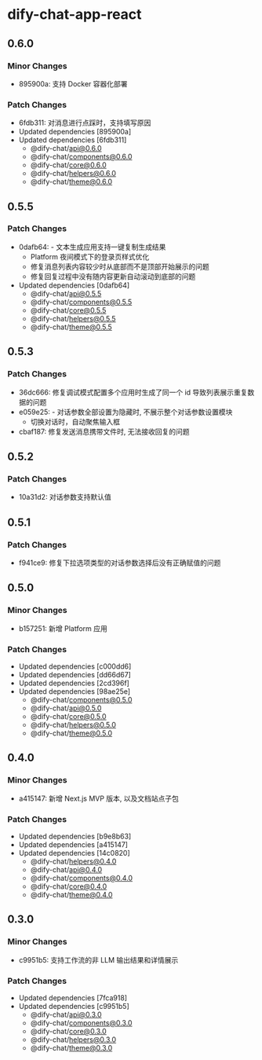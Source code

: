 # dify-chat-app-react

## 0.6.0

### Minor Changes

- 895900a: 支持 Docker 容器化部署

### Patch Changes

- 6fdb311: 对消息进行点踩时，支持填写原因
- Updated dependencies [895900a]
- Updated dependencies [6fdb311]
  - @dify-chat/api@0.6.0
  - @dify-chat/components@0.6.0
  - @dify-chat/core@0.6.0
  - @dify-chat/helpers@0.6.0
  - @dify-chat/theme@0.6.0

## 0.5.5

### Patch Changes

- 0dafb64: - 文本生成应用支持一键复制生成结果
  - Platform 夜间模式下的登录页样式优化
  - 修复消息列表内容较少时从底部而不是顶部开始展示的问题
  - 修复回复过程中没有随内容更新自动滚动到底部的问题
- Updated dependencies [0dafb64]
  - @dify-chat/api@0.5.5
  - @dify-chat/components@0.5.5
  - @dify-chat/core@0.5.5
  - @dify-chat/helpers@0.5.5
  - @dify-chat/theme@0.5.5

## 0.5.3

### Patch Changes

- 36dc666: 修复调试模式配置多个应用时生成了同一个 id 导致列表展示重复数据的问题
- e059e25: - 对话参数全部设置为隐藏时, 不展示整个对话参数设置模块
  - 切换对话时，自动聚焦输入框
- cbaf187: 修复发送消息携带文件时, 无法接收回复的问题

## 0.5.2

### Patch Changes

- 10a31d2: 对话参数支持默认值

## 0.5.1

### Patch Changes

- f941ce9: 修复下拉选项类型的对话参数选择后没有正确赋值的问题

## 0.5.0

### Minor Changes

- b157251: 新增 Platform 应用

### Patch Changes

- Updated dependencies [c000dd6]
- Updated dependencies [dd66d67]
- Updated dependencies [2cd396f]
- Updated dependencies [98ae25e]
  - @dify-chat/components@0.5.0
  - @dify-chat/api@0.5.0
  - @dify-chat/core@0.5.0
  - @dify-chat/helpers@0.5.0
  - @dify-chat/theme@0.5.0

## 0.4.0

### Minor Changes

- a415147: 新增 Next.js MVP 版本, 以及文档站点子包

### Patch Changes

- Updated dependencies [b9e8b63]
- Updated dependencies [a415147]
- Updated dependencies [14c0820]
  - @dify-chat/helpers@0.4.0
  - @dify-chat/api@0.4.0
  - @dify-chat/components@0.4.0
  - @dify-chat/core@0.4.0
  - @dify-chat/theme@0.4.0

## 0.3.0

### Minor Changes

- c9951b5: 支持工作流的非 LLM 输出结果和详情展示

### Patch Changes

- Updated dependencies [7fca918]
- Updated dependencies [c9951b5]
  - @dify-chat/api@0.3.0
  - @dify-chat/components@0.3.0
  - @dify-chat/core@0.3.0
  - @dify-chat/helpers@0.3.0
  - @dify-chat/theme@0.3.0
